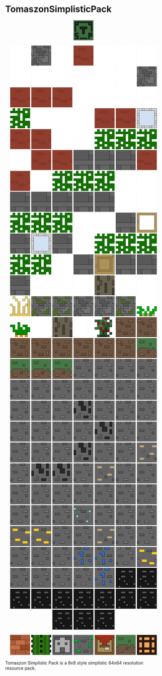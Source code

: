 # TomaszonSimplisticPack
<p align="center">
  <img style="margin: 0px" alt="logo" src="https://github.com/Tomaszon/TomaszonSimplisticPack/blob/master/Tomaszon%20Simplistic%20Pack/pack.png"/>
</p>
<p align="center">
  <img style="margin: 0px" alt="img" src="https://github.com/Tomaszon/TomaszonSimplisticPack/blob/master/empty.png"/>
  <img style="margin: 0px" alt="img" src="https://github.com/Tomaszon/TomaszonSimplisticPack/blob/master/Tomaszon%20Simplistic%20Pack/assets/minecraft/textures/block/cobblestone.png"/>
  <img style="margin: 0px" alt="img" src="https://github.com/Tomaszon/TomaszonSimplisticPack/blob/master/empty.png"/>
  <img style="margin: 0px" alt="img" src="https://github.com/Tomaszon/TomaszonSimplisticPack/blob/master/Tomaszon%20Simplistic%20Pack/assets/minecraft/textures/block/red_terracotta.png"/>
  <img style="margin: 0px" alt="img" src="https://github.com/Tomaszon/TomaszonSimplisticPack/blob/master/empty.png"/>
  <img style="margin: 0px" alt="img" src="https://github.com/Tomaszon/TomaszonSimplisticPack/blob/master/empty.png"/>
  <img style="margin: 0px" alt="img" src="https://github.com/Tomaszon/TomaszonSimplisticPack/blob/master/empty.png"/>
  <img style="margin: 0px" alt="img" src="https://github.com/Tomaszon/TomaszonSimplisticPack/blob/master/empty.png"/>
  <img style="margin: 0px" alt="img" src="https://github.com/Tomaszon/TomaszonSimplisticPack/blob/master/empty.png"/>
  <img style="margin: 0px" alt="img" src="https://github.com/Tomaszon/TomaszonSimplisticPack/blob/master/empty.png"/>
  <img style="margin: 0px" alt="img" src="https://github.com/Tomaszon/TomaszonSimplisticPack/blob/master/empty.png"/>
  <img style="margin: 0px" alt="img" src="https://github.com/Tomaszon/TomaszonSimplisticPack/blob/master/empty.png"/>
  
  <img style="margin: 0px" alt="img" src="https://github.com/Tomaszon/TomaszonSimplisticPack/blob/master/empty.png"/>
  <img style="margin: 0px" alt="img" src="https://github.com/Tomaszon/TomaszonSimplisticPack/blob/master/Tomaszon%20Simplistic%20Pack/assets/minecraft/textures/block/cobblestone.png"/>
  <img style="margin: 0px" alt="img" src="https://github.com/Tomaszon/TomaszonSimplisticPack/blob/master/Tomaszon%20Simplistic%20Pack/assets/minecraft/textures/block/red_terracotta.png"/>
  <img style="margin: 0px" alt="img" src="https://github.com/Tomaszon/TomaszonSimplisticPack/blob/master/Tomaszon%20Simplistic%20Pack/assets/minecraft/textures/block/red_terracotta.png"/>
  <img style="margin: 0px" alt="img" src="https://github.com/Tomaszon/TomaszonSimplisticPack/blob/master/Tomaszon%20Simplistic%20Pack/assets/minecraft/textures/block/red_terracotta.png"/>
  <img style="margin: 0px" alt="img" src="https://github.com/Tomaszon/TomaszonSimplisticPack/blob/master/empty.png"/>
  <img style="margin: 0px" alt="img" src="https://github.com/Tomaszon/TomaszonSimplisticPack/blob/master/empty.png"/>
  <img style="margin: 0px" alt="img" src="https://github.com/Tomaszon/TomaszonSimplisticPack/blob/master/empty.png"/>
  <img style="margin: 0px" alt="img" src="https://github.com/Tomaszon/TomaszonSimplisticPack/blob/master/empty.png"/>
  <img style="margin: 0px" alt="img" src="https://github.com/Tomaszon/TomaszonSimplisticPack/blob/master/oak_leaves_colored.png"/>
  <img style="margin: 0px" alt="img" src="https://github.com/Tomaszon/TomaszonSimplisticPack/blob/master/empty.png"/>
  <img style="margin: 0px" alt="img" src="https://github.com/Tomaszon/TomaszonSimplisticPack/blob/master/empty.png"/>

  <img style="margin: 0px" alt="img" src="https://github.com/Tomaszon/TomaszonSimplisticPack/blob/master/empty.png"/>
  <img style="margin: 0px" alt="img" src="https://github.com/Tomaszon/TomaszonSimplisticPack/blob/master/Tomaszon%20Simplistic%20Pack/assets/minecraft/textures/block/red_terracotta.png"/>
  <img style="margin: 0px" alt="img" src="https://github.com/Tomaszon/TomaszonSimplisticPack/blob/master/Tomaszon%20Simplistic%20Pack/assets/minecraft/textures/block/red_terracotta.png"/>
  <img style="margin: 0px" alt="img" src="https://github.com/Tomaszon/TomaszonSimplisticPack/blob/master/Tomaszon%20Simplistic%20Pack/assets/minecraft/textures/block/light_blue_stained_glass.png"/>
  <img style="margin: 0px" alt="img" src="https://github.com/Tomaszon/TomaszonSimplisticPack/blob/master/Tomaszon%20Simplistic%20Pack/assets/minecraft/textures/block/red_terracotta.png"/>
  <img style="margin: 0px" alt="img" src="https://github.com/Tomaszon/TomaszonSimplisticPack/blob/master/Tomaszon%20Simplistic%20Pack/assets/minecraft/textures/block/red_terracotta.png"/>
  <img style="margin: 0px" alt="img" src="https://github.com/Tomaszon/TomaszonSimplisticPack/blob/master/empty.png"/>
  <img style="margin: 0px" alt="img" src="https://github.com/Tomaszon/TomaszonSimplisticPack/blob/master/empty.png"/>
  <img style="margin: 0px" alt="img" src="https://github.com/Tomaszon/TomaszonSimplisticPack/blob/master/oak_leaves_colored.png"/>
  <img style="margin: 0px" alt="img" src="https://github.com/Tomaszon/TomaszonSimplisticPack/blob/master/oak_leaves_colored.png"/>
  <img style="margin: 0px" alt="img" src="https://github.com/Tomaszon/TomaszonSimplisticPack/blob/master/oak_leaves_colored.png"/>
  <img style="margin: 0px" alt="img" src="https://github.com/Tomaszon/TomaszonSimplisticPack/blob/master/empty.png"/>

  <img style="margin: 0px" alt="img" src="https://github.com/Tomaszon/TomaszonSimplisticPack/blob/master/Tomaszon%20Simplistic%20Pack/assets/minecraft/textures/block/red_terracotta.png"/>
  <img style="margin: 0px" alt="img" src="https://github.com/Tomaszon/TomaszonSimplisticPack/blob/master/Tomaszon%20Simplistic%20Pack/assets/minecraft/textures/block/red_terracotta.png"/>
  <img style="margin: 0px" alt="img" src="https://github.com/Tomaszon/TomaszonSimplisticPack/blob/master/Tomaszon%20Simplistic%20Pack/assets/minecraft/textures/block/stone_bricks.png"/>
  <img style="margin: 0px" alt="img" src="https://github.com/Tomaszon/TomaszonSimplisticPack/blob/master/Tomaszon%20Simplistic%20Pack/assets/minecraft/textures/block/stone_bricks.png"/>
  <img style="margin: 0px" alt="img" src="https://github.com/Tomaszon/TomaszonSimplisticPack/blob/master/Tomaszon%20Simplistic%20Pack/assets/minecraft/textures/block/stone_bricks.png"/>
  <img style="margin: 0px" alt="img" src="https://github.com/Tomaszon/TomaszonSimplisticPack/blob/master/Tomaszon%20Simplistic%20Pack/assets/minecraft/textures/block/red_terracotta.png"/>
  <img style="margin: 0px" alt="img" src="https://github.com/Tomaszon/TomaszonSimplisticPack/blob/master/Tomaszon%20Simplistic%20Pack/assets/minecraft/textures/block/red_terracotta.png"/>
  <img style="margin: 0px" alt="img" src="https://github.com/Tomaszon/TomaszonSimplisticPack/blob/master/empty.png"/>
  <img style="margin: 0px" alt="img" src="https://github.com/Tomaszon/TomaszonSimplisticPack/blob/master/oak_leaves_colored.png"/>
  <img style="margin: 0px" alt="img" src="https://github.com/Tomaszon/TomaszonSimplisticPack/blob/master/oak_leaves_colored.png"/>
  <img style="margin: 0px" alt="img" src="https://github.com/Tomaszon/TomaszonSimplisticPack/blob/master/oak_leaves_colored.png"/>
  <img style="margin: 0px" alt="img" src="https://github.com/Tomaszon/TomaszonSimplisticPack/blob/master/empty.png"/>

  <img style="margin: 0px" alt="img" src="https://github.com/Tomaszon/TomaszonSimplisticPack/blob/master/empty.png"/>
  <img style="margin: 0px" alt="img" src="https://github.com/Tomaszon/TomaszonSimplisticPack/blob/master/Tomaszon%20Simplistic%20Pack/assets/minecraft/textures/block/stone_bricks.png"/>
  <img style="margin: 0px" alt="img" src="https://github.com/Tomaszon/TomaszonSimplisticPack/blob/master/Tomaszon%20Simplistic%20Pack/assets/minecraft/textures/block/stone_bricks.png"/>
  <img style="margin: 0px" alt="img" src="https://github.com/Tomaszon/TomaszonSimplisticPack/blob/master/Tomaszon%20Simplistic%20Pack/assets/minecraft/textures/block/stone_bricks.png"/>
  <img style="margin: 0px" alt="img" src="https://github.com/Tomaszon/TomaszonSimplisticPack/blob/master/Tomaszon%20Simplistic%20Pack/assets/minecraft/textures/block/stone_bricks.png"/>
  <img style="margin: 0px" alt="img" src="https://github.com/Tomaszon/TomaszonSimplisticPack/blob/master/Tomaszon%20Simplistic%20Pack/assets/minecraft/textures/block/stone_bricks.png"/>
  <img style="margin: 0px" alt="img" src="https://github.com/Tomaszon/TomaszonSimplisticPack/blob/master/empty.png"/>
  <img style="margin: 0px" alt="img" src="https://github.com/Tomaszon/TomaszonSimplisticPack/blob/master/empty.png"/>
  <img style="margin: 0px" alt="img" src="https://github.com/Tomaszon/TomaszonSimplisticPack/blob/master/oak_leaves_colored.png"/>
  <img style="margin: 0px" alt="img" src="https://github.com/Tomaszon/TomaszonSimplisticPack/blob/master/oak_leaves_colored.png"/>
  <img style="margin: 0px" alt="img" src="https://github.com/Tomaszon/TomaszonSimplisticPack/blob/master/oak_leaves_colored.png"/>
  <img style="margin: 0px" alt="img" src="https://github.com/Tomaszon/TomaszonSimplisticPack/blob/master/empty.png"/>

  <img style="margin: 0px" alt="img" src="https://github.com/Tomaszon/TomaszonSimplisticPack/blob/master/empty.png"/>
  <img style="margin: 0px" alt="img" src="https://github.com/Tomaszon/TomaszonSimplisticPack/blob/master/Tomaszon%20Simplistic%20Pack/assets/minecraft/textures/block/stone_bricks.png"/>
  <img style="margin: 0px" alt="img" src="https://github.com/Tomaszon/TomaszonSimplisticPack/blob/master/Tomaszon%20Simplistic%20Pack/assets/minecraft/textures/block/oak_door_top.png"/>
  <img style="margin: 0px" alt="img" src="https://github.com/Tomaszon/TomaszonSimplisticPack/blob/master/Tomaszon%20Simplistic%20Pack/assets/minecraft/textures/block/stone_bricks.png"/>
  <img style="margin: 0px" alt="img" src="https://github.com/Tomaszon/TomaszonSimplisticPack/blob/master/Tomaszon%20Simplistic%20Pack/assets/minecraft/textures/block/light_blue_stained_glass.png"/>
  <img style="margin: 0px" alt="img" src="https://github.com/Tomaszon/TomaszonSimplisticPack/blob/master/Tomaszon%20Simplistic%20Pack/assets/minecraft/textures/block/stone_bricks.png"/>
  <img style="margin: 0px" alt="img" src="https://github.com/Tomaszon/TomaszonSimplisticPack/blob/master/empty.png"/>
  <img style="margin: 0px" alt="img" src="https://github.com/Tomaszon/TomaszonSimplisticPack/blob/master/oak_leaves_colored.png"/>
  <img style="margin: 0px" alt="img" src="https://github.com/Tomaszon/TomaszonSimplisticPack/blob/master/oak_leaves_colored.png"/>
  <img style="margin: 0px" alt="img" src="https://github.com/Tomaszon/TomaszonSimplisticPack/blob/master/oak_leaves_colored.png"/>
  <img style="margin: 0px" alt="img" src="https://github.com/Tomaszon/TomaszonSimplisticPack/blob/master/oak_leaves_colored.png"/>
  <img style="margin: 0px" alt="img" src="https://github.com/Tomaszon/TomaszonSimplisticPack/blob/master/oak_leaves_colored.png"/>

  <img style="margin: 0px" alt="img" src="https://github.com/Tomaszon/TomaszonSimplisticPack/blob/master/empty.png"/>
  <img style="margin: 0px" alt="img" src="https://github.com/Tomaszon/TomaszonSimplisticPack/blob/master/Tomaszon%20Simplistic%20Pack/assets/minecraft/textures/block/stone_bricks.png"/>
  <img style="margin: 0px" alt="img" src="https://github.com/Tomaszon/TomaszonSimplisticPack/blob/master/Tomaszon%20Simplistic%20Pack/assets/minecraft/textures/block/oak_door_bottom.png"/>
  <img style="margin: 0px" alt="img" src="https://github.com/Tomaszon/TomaszonSimplisticPack/blob/master/Tomaszon%20Simplistic%20Pack/assets/minecraft/textures/block/stone_bricks.png"/>
  <img style="margin: 0px" alt="img" src="https://github.com/Tomaszon/TomaszonSimplisticPack/blob/master/Tomaszon%20Simplistic%20Pack/assets/minecraft/textures/block/stone_bricks.png"/>
  <img style="margin: 0px" alt="img" src="https://github.com/Tomaszon/TomaszonSimplisticPack/blob/master/Tomaszon%20Simplistic%20Pack/assets/minecraft/textures/block/stone_bricks.png"/>
  <img style="margin: 0px" alt="img" src="https://github.com/Tomaszon/TomaszonSimplisticPack/blob/master/empty.png"/>
  <img style="margin: 0px" alt="img" src="https://github.com/Tomaszon/TomaszonSimplisticPack/blob/master/empty.png"/>
  <img style="margin: 0px" alt="img" src="https://github.com/Tomaszon/TomaszonSimplisticPack/blob/master/empty.png"/>
  <img style="margin: 0px" alt="img" src="https://github.com/Tomaszon/TomaszonSimplisticPack/blob/master/Tomaszon%20Simplistic%20Pack/assets/minecraft/textures/block/oak_log.png"/>
  <img style="margin: 0px" alt="img" src="https://github.com/Tomaszon/TomaszonSimplisticPack/blob/master/empty.png"/>
  <img style="margin: 0px" alt="img" src="https://github.com/Tomaszon/TomaszonSimplisticPack/blob/master/empty.png"/>

  <img style="margin: 0px" alt="img" src="https://github.com/Tomaszon/TomaszonSimplisticPack/blob/master/Tomaszon%20Simplistic%20Pack/assets/minecraft/textures/block/wheat_stage7.png"/>
  <img style="margin: 0px" alt="img" src="https://github.com/Tomaszon/TomaszonSimplisticPack/blob/master/Tomaszon%20Simplistic%20Pack/assets/minecraft/textures/block/mossy_cobblestone.png"/>
  <img style="margin: 0px" alt="img" src="https://github.com/Tomaszon/TomaszonSimplisticPack/blob/master/Tomaszon%20Simplistic%20Pack/assets/minecraft/textures/block/mossy_cobblestone.png"/>
  <img style="margin: 0px" alt="img" src="https://github.com/Tomaszon/TomaszonSimplisticPack/blob/master/Tomaszon%20Simplistic%20Pack/assets/minecraft/textures/block/cobblestone.png"/>
  <img style="margin: 0px" alt="img" src="https://github.com/Tomaszon/TomaszonSimplisticPack/blob/master/Tomaszon%20Simplistic%20Pack/assets/minecraft/textures/block/cobblestone.png"/>
  <img style="margin: 0px" alt="img" src="https://github.com/Tomaszon/TomaszonSimplisticPack/blob/master/Tomaszon%20Simplistic%20Pack/assets/minecraft/textures/block/mossy_cobblestone.png"/>
  <img style="margin: 0px" alt="img" src="https://github.com/Tomaszon/TomaszonSimplisticPack/blob/master/Tomaszon%20Simplistic%20Pack/assets/minecraft/textures/block/potatoes_stage3.png"/>
  <img style="margin: 0px" alt="img" src="https://github.com/Tomaszon/TomaszonSimplisticPack/blob/master/Tomaszon%20Simplistic%20Pack/assets/minecraft/textures/block/carrots_stage3.png"/>
  <img style="margin: 0px" alt="img" src="https://github.com/Tomaszon/TomaszonSimplisticPack/blob/master/empty.png"/>
  <img style="margin: 0px" alt="img" src="https://github.com/Tomaszon/TomaszonSimplisticPack/blob/master/Tomaszon%20Simplistic%20Pack/assets/minecraft/textures/block/oak_log.png"/>
  <img style="margin: 0px" alt="img" src="https://github.com/Tomaszon/TomaszonSimplisticPack/blob/master/empty.png"/>
  <img style="margin: 0px" alt="img" src="https://github.com/Tomaszon/TomaszonSimplisticPack/blob/master/Tomaszon%20Simplistic%20Pack/assets/minecraft/textures/block/sweet_berry_bush_stage3.png"/>

  <img style="margin: 0px" alt="img" src="https://github.com/Tomaszon/TomaszonSimplisticPack/blob/master/Tomaszon%20Simplistic%20Pack/assets/minecraft/textures/block/dirt.png"/>
  <img style="margin: 0px" alt="img" src="https://github.com/Tomaszon/TomaszonSimplisticPack/blob/master/Tomaszon%20Simplistic%20Pack/assets/minecraft/textures/block/dirt.png"/>
  <img style="margin: 0px" alt="img" src="https://github.com/Tomaszon/TomaszonSimplisticPack/blob/master/Tomaszon%20Simplistic%20Pack/assets/minecraft/textures/block/dirt.png"/>
  <img style="margin: 0px" alt="img" src="https://github.com/Tomaszon/TomaszonSimplisticPack/blob/master/Tomaszon%20Simplistic%20Pack/assets/minecraft/textures/block/dirt.png"/>
  <img style="margin: 0px" alt="img" src="https://github.com/Tomaszon/TomaszonSimplisticPack/blob/master/Tomaszon%20Simplistic%20Pack/assets/minecraft/textures/block/dirt.png"/>
  <img style="margin: 0px" alt="img" src="https://github.com/Tomaszon/TomaszonSimplisticPack/blob/master/Tomaszon%20Simplistic%20Pack/assets/minecraft/textures/block/dirt.png"/>
  <img style="margin: 0px" alt="img" src="https://github.com/Tomaszon/TomaszonSimplisticPack/blob/master/Tomaszon%20Simplistic%20Pack/assets/minecraft/textures/block/dirt.png"/>
  <img style="margin: 0px" alt="img" src="https://github.com/Tomaszon/TomaszonSimplisticPack/blob/master/Tomaszon%20Simplistic%20Pack/assets/minecraft/textures/block/dirt.png"/>
  <img style="margin: 0px" alt="img" src="https://github.com/Tomaszon/TomaszonSimplisticPack/blob/master/Tomaszon%20Simplistic%20Pack/assets/minecraft/textures/block/grass_block_side.png"/>
  <img style="margin: 0px" alt="img" src="https://github.com/Tomaszon/TomaszonSimplisticPack/blob/master/Tomaszon%20Simplistic%20Pack/assets/minecraft/textures/block/grass_block_side.png"/>
  <img style="margin: 0px" alt="img" src="https://github.com/Tomaszon/TomaszonSimplisticPack/blob/master/Tomaszon%20Simplistic%20Pack/assets/minecraft/textures/block/grass_block_side.png"/>
  <img style="margin: 0px" alt="img" src="https://github.com/Tomaszon/TomaszonSimplisticPack/blob/master/Tomaszon%20Simplistic%20Pack/assets/minecraft/textures/block/grass_block_side.png"/>

  <img style="margin: 0px" alt="img" src="https://github.com/Tomaszon/TomaszonSimplisticPack/blob/master/Tomaszon%20Simplistic%20Pack/assets/minecraft/textures/block/stone.png"/>
  <img style="margin: 0px" alt="img" src="https://github.com/Tomaszon/TomaszonSimplisticPack/blob/master/Tomaszon%20Simplistic%20Pack/assets/minecraft/textures/block/stone.png"/>
  <img style="margin: 0px" alt="img" src="https://github.com/Tomaszon/TomaszonSimplisticPack/blob/master/Tomaszon%20Simplistic%20Pack/assets/minecraft/textures/block/stone.png"/>
  <img style="margin: 0px" alt="img" src="https://github.com/Tomaszon/TomaszonSimplisticPack/blob/master/Tomaszon%20Simplistic%20Pack/assets/minecraft/textures/block/stone.png"/>
  <img style="margin: 0px" alt="img" src="https://github.com/Tomaszon/TomaszonSimplisticPack/blob/master/Tomaszon%20Simplistic%20Pack/assets/minecraft/textures/block/stone.png"/>
  <img style="margin: 0px" alt="img" src="https://github.com/Tomaszon/TomaszonSimplisticPack/blob/master/Tomaszon%20Simplistic%20Pack/assets/minecraft/textures/block/stone.png"/>
  <img style="margin: 0px" alt="img" src="https://github.com/Tomaszon/TomaszonSimplisticPack/blob/master/Tomaszon%20Simplistic%20Pack/assets/minecraft/textures/block/stone.png"/>
  <img style="margin: 0px" alt="img" src="https://github.com/Tomaszon/TomaszonSimplisticPack/blob/master/Tomaszon%20Simplistic%20Pack/assets/minecraft/textures/block/stone.png"/>
  <img style="margin: 0px" alt="img" src="https://github.com/Tomaszon/TomaszonSimplisticPack/blob/master/Tomaszon%20Simplistic%20Pack/assets/minecraft/textures/block/stone.png"/>
  <img style="margin: 0px" alt="img" src="https://github.com/Tomaszon/TomaszonSimplisticPack/blob/master/Tomaszon%20Simplistic%20Pack/assets/minecraft/textures/block/stone.png"/>
  <img style="margin: 0px" alt="img" src="https://github.com/Tomaszon/TomaszonSimplisticPack/blob/master/Tomaszon%20Simplistic%20Pack/assets/minecraft/textures/block/stone.png"/>
  <img style="margin: 0px" alt="img" src="https://github.com/Tomaszon/TomaszonSimplisticPack/blob/master/Tomaszon%20Simplistic%20Pack/assets/minecraft/textures/block/stone.png"/>

  <img style="margin: 0px" alt="img" src="https://github.com/Tomaszon/TomaszonSimplisticPack/blob/master/Tomaszon%20Simplistic%20Pack/assets/minecraft/textures/block/stone.png"/>
  <img style="margin: 0px" alt="img" src="https://github.com/Tomaszon/TomaszonSimplisticPack/blob/master/Tomaszon%20Simplistic%20Pack/assets/minecraft/textures/block/stone.png"/>
  <img style="margin: 0px" alt="img" src="https://github.com/Tomaszon/TomaszonSimplisticPack/blob/master/Tomaszon%20Simplistic%20Pack/assets/minecraft/textures/block/coal_ore.png"/>
  <img style="margin: 0px" alt="img" src="https://github.com/Tomaszon/TomaszonSimplisticPack/blob/master/Tomaszon%20Simplistic%20Pack/assets/minecraft/textures/block/stone.png"/>
  <img style="margin: 0px" alt="img" src="https://github.com/Tomaszon/TomaszonSimplisticPack/blob/master/Tomaszon%20Simplistic%20Pack/assets/minecraft/textures/block/stone.png"/>
  <img style="margin: 0px" alt="img" src="https://github.com/Tomaszon/TomaszonSimplisticPack/blob/master/Tomaszon%20Simplistic%20Pack/assets/minecraft/textures/block/stone.png"/>
  <img style="margin: 0px" alt="img" src="https://github.com/Tomaszon/TomaszonSimplisticPack/blob/master/Tomaszon%20Simplistic%20Pack/assets/minecraft/textures/block/stone.png"/>
  <img style="margin: 0px" alt="img" src="https://github.com/Tomaszon/TomaszonSimplisticPack/blob/master/Tomaszon%20Simplistic%20Pack/assets/minecraft/textures/block/stone.png"/>
  <img style="margin: 0px" alt="img" src="https://github.com/Tomaszon/TomaszonSimplisticPack/blob/master/Tomaszon%20Simplistic%20Pack/assets/minecraft/textures/block/stone.png"/>
  <img style="margin: 0px" alt="img" src="https://github.com/Tomaszon/TomaszonSimplisticPack/blob/master/Tomaszon%20Simplistic%20Pack/assets/minecraft/textures/block/stone.png"/>
  <img style="margin: 0px" alt="img" src="https://github.com/Tomaszon/TomaszonSimplisticPack/blob/master/Tomaszon%20Simplistic%20Pack/assets/minecraft/textures/block/coal_ore.png"/>
  <img style="margin: 0px" alt="img" src="https://github.com/Tomaszon/TomaszonSimplisticPack/blob/master/Tomaszon%20Simplistic%20Pack/assets/minecraft/textures/block/stone.png"/>

  <img style="margin: 0px" alt="img" src="https://github.com/Tomaszon/TomaszonSimplisticPack/blob/master/Tomaszon%20Simplistic%20Pack/assets/minecraft/textures/block/stone.png"/>
  <img style="margin: 0px" alt="img" src="https://github.com/Tomaszon/TomaszonSimplisticPack/blob/master/Tomaszon%20Simplistic%20Pack/assets/minecraft/textures/block/stone.png"/>
  <img style="margin: 0px" alt="img" src="https://github.com/Tomaszon/TomaszonSimplisticPack/blob/master/Tomaszon%20Simplistic%20Pack/assets/minecraft/textures/block/stone.png"/>
  <img style="margin: 0px" alt="img" src="https://github.com/Tomaszon/TomaszonSimplisticPack/blob/master/Tomaszon%20Simplistic%20Pack/assets/minecraft/textures/block/stone.png"/>
  <img style="margin: 0px" alt="img" src="https://github.com/Tomaszon/TomaszonSimplisticPack/blob/master/Tomaszon%20Simplistic%20Pack/assets/minecraft/textures/block/coal_ore.png"/>
  <img style="margin: 0px" alt="img" src="https://github.com/Tomaszon/TomaszonSimplisticPack/blob/master/Tomaszon%20Simplistic%20Pack/assets/minecraft/textures/block/stone.png"/>
  <img style="margin: 0px" alt="img" src="https://github.com/Tomaszon/TomaszonSimplisticPack/blob/master/Tomaszon%20Simplistic%20Pack/assets/minecraft/textures/block/stone.png"/>
  <img style="margin: 0px" alt="img" src="https://github.com/Tomaszon/TomaszonSimplisticPack/blob/master/Tomaszon%20Simplistic%20Pack/assets/minecraft/textures/block/iron_ore.png"/>
  <img style="margin: 0px" alt="img" src="https://github.com/Tomaszon/TomaszonSimplisticPack/blob/master/Tomaszon%20Simplistic%20Pack/assets/minecraft/textures/block/stone.png"/>
  <img style="margin: 0px" alt="img" src="https://github.com/Tomaszon/TomaszonSimplisticPack/blob/master/Tomaszon%20Simplistic%20Pack/assets/minecraft/textures/block/coal_ore.png"/>
  <img style="margin: 0px" alt="img" src="https://github.com/Tomaszon/TomaszonSimplisticPack/blob/master/Tomaszon%20Simplistic%20Pack/assets/minecraft/textures/block/coal_ore.png"/>
  <img style="margin: 0px" alt="img" src="https://github.com/Tomaszon/TomaszonSimplisticPack/blob/master/Tomaszon%20Simplistic%20Pack/assets/minecraft/textures/block/stone.png"/>

  <img style="margin: 0px" alt="img" src="https://github.com/Tomaszon/TomaszonSimplisticPack/blob/master/Tomaszon%20Simplistic%20Pack/assets/minecraft/textures/block/iron_ore.png"/>
  <img style="margin: 0px" alt="img" src="https://github.com/Tomaszon/TomaszonSimplisticPack/blob/master/Tomaszon%20Simplistic%20Pack/assets/minecraft/textures/block/stone.png"/>
  <img style="margin: 0px" alt="img" src="https://github.com/Tomaszon/TomaszonSimplisticPack/blob/master/Tomaszon%20Simplistic%20Pack/assets/minecraft/textures/block/stone.png"/>
  <img style="margin: 0px" alt="img" src="https://github.com/Tomaszon/TomaszonSimplisticPack/blob/master/Tomaszon%20Simplistic%20Pack/assets/minecraft/textures/block/stone.png"/>
  <img style="margin: 0px" alt="img" src="https://github.com/Tomaszon/TomaszonSimplisticPack/blob/master/Tomaszon%20Simplistic%20Pack/assets/minecraft/textures/block/stone.png"/>
  <img style="margin: 0px" alt="img" src="https://github.com/Tomaszon/TomaszonSimplisticPack/blob/master/Tomaszon%20Simplistic%20Pack/assets/minecraft/textures/block/stone.png"/>
  <img style="margin: 0px" alt="img" src="https://github.com/Tomaszon/TomaszonSimplisticPack/blob/master/Tomaszon%20Simplistic%20Pack/assets/minecraft/textures/block/stone.png"/>
  <img style="margin: 0px" alt="img" src="https://github.com/Tomaszon/TomaszonSimplisticPack/blob/master/Tomaszon%20Simplistic%20Pack/assets/minecraft/textures/block/stone.png"/>
  <img style="margin: 0px" alt="img" src="https://github.com/Tomaszon/TomaszonSimplisticPack/blob/master/Tomaszon%20Simplistic%20Pack/assets/minecraft/textures/block/stone.png"/>
  <img style="margin: 0px" alt="img" src="https://github.com/Tomaszon/TomaszonSimplisticPack/blob/master/Tomaszon%20Simplistic%20Pack/assets/minecraft/textures/block/stone.png"/>
  <img style="margin: 0px" alt="img" src="https://github.com/Tomaszon/TomaszonSimplisticPack/blob/master/Tomaszon%20Simplistic%20Pack/assets/minecraft/textures/block/stone.png"/>
  <img style="margin: 0px" alt="img" src="https://github.com/Tomaszon/TomaszonSimplisticPack/blob/master/Tomaszon%20Simplistic%20Pack/assets/minecraft/textures/block/stone.png"/>

  <img style="margin: 0px" alt="img" src="https://github.com/Tomaszon/TomaszonSimplisticPack/blob/master/Tomaszon%20Simplistic%20Pack/assets/minecraft/textures/block/stone.png"/>
  <img style="margin: 0px" alt="img" src="https://github.com/Tomaszon/TomaszonSimplisticPack/blob/master/Tomaszon%20Simplistic%20Pack/assets/minecraft/textures/block/diamond_ore.png"/>
  <img style="margin: 0px" alt="img" src="https://github.com/Tomaszon/TomaszonSimplisticPack/blob/master/Tomaszon%20Simplistic%20Pack/assets/minecraft/textures/block/stone.png"/>
  <img style="margin: 0px" alt="img" src="https://github.com/Tomaszon/TomaszonSimplisticPack/blob/master/Tomaszon%20Simplistic%20Pack/assets/minecraft/textures/block/stone.png"/>
  <img style="margin: 0px" alt="img" src="https://github.com/Tomaszon/TomaszonSimplisticPack/blob/master/Tomaszon%20Simplistic%20Pack/assets/minecraft/textures/block/stone.png"/>
  <img style="margin: 0px" alt="img" src="https://github.com/Tomaszon/TomaszonSimplisticPack/blob/master/Tomaszon%20Simplistic%20Pack/assets/minecraft/textures/block/gold_ore.png"/>
  <img style="margin: 0px" alt="img" src="https://github.com/Tomaszon/TomaszonSimplisticPack/blob/master/Tomaszon%20Simplistic%20Pack/assets/minecraft/textures/block/gold_ore.png"/>
  <img style="margin: 0px" alt="img" src="https://github.com/Tomaszon/TomaszonSimplisticPack/blob/master/Tomaszon%20Simplistic%20Pack/assets/minecraft/textures/block/stone.png"/>
  <img style="margin: 0px" alt="img" src="https://github.com/Tomaszon/TomaszonSimplisticPack/blob/master/Tomaszon%20Simplistic%20Pack/assets/minecraft/textures/block/stone.png"/>
  <img style="margin: 0px" alt="img" src="https://github.com/Tomaszon/TomaszonSimplisticPack/blob/master/Tomaszon%20Simplistic%20Pack/assets/minecraft/textures/block/iron_ore.png"/>
  <img style="margin: 0px" alt="img" src="https://github.com/Tomaszon/TomaszonSimplisticPack/blob/master/Tomaszon%20Simplistic%20Pack/assets/minecraft/textures/block/stone.png"/>
  <img style="margin: 0px" alt="img" src="https://github.com/Tomaszon/TomaszonSimplisticPack/blob/master/Tomaszon%20Simplistic%20Pack/assets/minecraft/textures/block/stone.png"/>

  <img style="margin: 0px" alt="img" src="https://github.com/Tomaszon/TomaszonSimplisticPack/blob/master/Tomaszon%20Simplistic%20Pack/assets/minecraft/textures/block/stone.png"/>
  <img style="margin: 0px" alt="img" src="https://github.com/Tomaszon/TomaszonSimplisticPack/blob/master/Tomaszon%20Simplistic%20Pack/assets/minecraft/textures/block/stone.png"/>
  <img style="margin: 0px" alt="img" src="https://github.com/Tomaszon/TomaszonSimplisticPack/blob/master/Tomaszon%20Simplistic%20Pack/assets/minecraft/textures/block/stone.png"/>
  <img style="margin: 0px" alt="img" src="https://github.com/Tomaszon/TomaszonSimplisticPack/blob/master/Tomaszon%20Simplistic%20Pack/assets/minecraft/textures/block/lapis_ore.png"/>
  <img style="margin: 0px" alt="img" src="https://github.com/Tomaszon/TomaszonSimplisticPack/blob/master/Tomaszon%20Simplistic%20Pack/assets/minecraft/textures/block/lapis_ore.png"/>
  <img style="margin: 0px" alt="img" src="https://github.com/Tomaszon/TomaszonSimplisticPack/blob/master/Tomaszon%20Simplistic%20Pack/assets/minecraft/textures/block/stone.png"/>
  <img style="margin: 0px" alt="img" src="https://github.com/Tomaszon/TomaszonSimplisticPack/blob/master/Tomaszon%20Simplistic%20Pack/assets/minecraft/textures/block/gold_ore.png"/>
  <img style="margin: 0px" alt="img" src="https://github.com/Tomaszon/TomaszonSimplisticPack/blob/master/Tomaszon%20Simplistic%20Pack/assets/minecraft/textures/block/stone.png"/>
  <img style="margin: 0px" alt="img" src="https://github.com/Tomaszon/TomaszonSimplisticPack/blob/master/Tomaszon%20Simplistic%20Pack/assets/minecraft/textures/block/stone.png"/>
  <img style="margin: 0px" alt="img" src="https://github.com/Tomaszon/TomaszonSimplisticPack/blob/master/Tomaszon%20Simplistic%20Pack/assets/minecraft/textures/block/stone.png"/>
  <img style="margin: 0px" alt="img" src="https://github.com/Tomaszon/TomaszonSimplisticPack/blob/master/Tomaszon%20Simplistic%20Pack/assets/minecraft/textures/block/stone.png"/>
  <img style="margin: 0px" alt="img" src="https://github.com/Tomaszon/TomaszonSimplisticPack/blob/master/Tomaszon%20Simplistic%20Pack/assets/minecraft/textures/block/lapis_ore.png"/>

  <img style="margin: 0px" alt="img" src="https://github.com/Tomaszon/TomaszonSimplisticPack/blob/master/Tomaszon%20Simplistic%20Pack/assets/minecraft/textures/block/bedrock.png"/>
  <img style="margin: 0px" alt="img" src="https://github.com/Tomaszon/TomaszonSimplisticPack/blob/master/Tomaszon%20Simplistic%20Pack/assets/minecraft/textures/block/bedrock.png"/>
  <img style="margin: 0px" alt="img" src="https://github.com/Tomaszon/TomaszonSimplisticPack/blob/master/Tomaszon%20Simplistic%20Pack/assets/minecraft/textures/block/bedrock.png"/>
  <img style="margin: 0px" alt="img" src="https://github.com/Tomaszon/TomaszonSimplisticPack/blob/master/Tomaszon%20Simplistic%20Pack/assets/minecraft/textures/block/bedrock.png"/>
  <img style="margin: 0px" alt="img" src="https://github.com/Tomaszon/TomaszonSimplisticPack/blob/master/Tomaszon%20Simplistic%20Pack/assets/minecraft/textures/block/bedrock.png"/>
  <img style="margin: 0px" alt="img" src="https://github.com/Tomaszon/TomaszonSimplisticPack/blob/master/Tomaszon%20Simplistic%20Pack/assets/minecraft/textures/block/bedrock.png"/>
  <img style="margin: 0px" alt="img" src="https://github.com/Tomaszon/TomaszonSimplisticPack/blob/master/Tomaszon%20Simplistic%20Pack/assets/minecraft/textures/block/bedrock.png"/>
  <img style="margin: 0px" alt="img" src="https://github.com/Tomaszon/TomaszonSimplisticPack/blob/master/Tomaszon%20Simplistic%20Pack/assets/minecraft/textures/block/bedrock.png"/>
  <img style="margin: 0px" alt="img" src="https://github.com/Tomaszon/TomaszonSimplisticPack/blob/master/Tomaszon%20Simplistic%20Pack/assets/minecraft/textures/block/bedrock.png"/>
  <img style="margin: 0px" alt="img" src="https://github.com/Tomaszon/TomaszonSimplisticPack/blob/master/Tomaszon%20Simplistic%20Pack/assets/minecraft/textures/block/bedrock.png"/>
  <img style="margin: 0px" alt="img" src="https://github.com/Tomaszon/TomaszonSimplisticPack/blob/master/Tomaszon%20Simplistic%20Pack/assets/minecraft/textures/block/bedrock.png"/>
  <img style="margin: 0px" alt="img" src="https://github.com/Tomaszon/TomaszonSimplisticPack/blob/master/Tomaszon%20Simplistic%20Pack/assets/minecraft/textures/block/bedrock.png"/>
</p>




<p align="center">
<img style="margin: 0px" alt="img" src="https://github.com/Tomaszon/TomaszonSimplisticPack/blob/master/Tomaszon%20Simplistic%20Pack/assets/minecraft/textures/block/bricks.png"/>
  <img style="margin: 0px" alt="img" src="https://github.com/Tomaszon/TomaszonSimplisticPack/blob/master/Tomaszon%20Simplistic%20Pack/assets/minecraft/textures/block/cactus_side.png"/>
  <img style="margin: 0px" alt="img" src="https://github.com/Tomaszon/TomaszonSimplisticPack/blob/master/Tomaszon%20Simplistic%20Pack/assets/minecraft/textures/block/dispenser_front.png"/>
  <img style="margin: 0px" alt="img" src="https://github.com/Tomaszon/TomaszonSimplisticPack/blob/master/Tomaszon%20Simplistic%20Pack/assets/minecraft/textures/block/emerald_ore.png"/>
  <img style="margin: 0px" alt="img" src="https://github.com/Tomaszon/TomaszonSimplisticPack/blob/master/Tomaszon%20Simplistic%20Pack/assets/minecraft/textures/block/crafting_table_front.png"/>
  <img style="margin: 0px" alt="img" src="https://github.com/Tomaszon/TomaszonSimplisticPack/blob/master/Tomaszon%20Simplistic%20Pack/assets/minecraft/textures/block/grass_block_side.png"/>
  <img style="margin: 0px" alt="img" src="https://github.com/Tomaszon/TomaszonSimplisticPack/blob/master/Tomaszon%20Simplistic%20Pack/assets/minecraft/textures/block/redstone_lamp_on.png"/>
</p>
Tomaszon Simplistic Pack is a 8x8 style simplistic 64x64 resolution resource pack.
